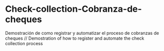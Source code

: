 # Check-collection-Cobranza-de-cheques
Demostración de como registrar y automatizar el proceso de cobranzas de cheques // Demostration of how to register and automate the check collection process
